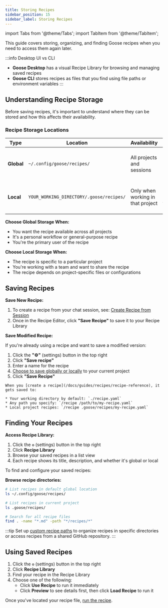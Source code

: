 ```yaml
---
title: Storing Recipes
sidebar_position: 15
sidebar_label: Storing Recipes
---
```


import Tabs from '@theme/Tabs';
import TabItem from '@theme/TabItem';

This guide covers storing, organizing, and finding Goose recipes when you need to access them again later. 

:::info Desktop UI vs CLI
- **Goose Desktop** has a visual Recipe Library for browsing and managing saved recipes
- **Goose CLI** stores recipes as files that you find using file paths or environment variables
:::

## Understanding Recipe Storage

Before saving recipes, it's important to understand where they can be stored and how this affects their availability.

### Recipe Storage Locations

| Type | Location | Availability | Best For |
|------|----------|-------------|----------|
| **Global** | `~/.config/goose/recipes/` | All projects and sessions | Personal workflows, general-purpose recipes |
| **Local** | `YOUR_WORKING_DIRECTORY/.goose/recipes/` | Only when working in that project | Project-specific workflows, team recipes |

**Choose Global Storage When:**
- You want the recipe available across all projects
- It's a personal workflow or general-purpose recipe
- You're the primary user of the recipe

**Choose Local Storage When:**
- The recipe is specific to a particular project
- You're working with a team and want to share the recipe
- The recipe depends on project-specific files or configurations


## Saving Recipes

<Tabs groupId="interface">
  <TabItem value="desktop" label="Goose Desktop" default>

**Save New Recipe:**
1. To create a recipe from your chat session, see: [Create Recipe from Session](/docs/guides/recipes/session-recipes#create-recipe)
2. Once in the Recipe Editor, click **"Save Recipe"** to save it to your Recipe Library

**Save Modified Recipe:**

If you're already using a recipe and want to save a modified version:
1. Click the **"⚙️"** (settings) button in the top right
2. Click **"Save recipe"**
3. Enter a name for the recipe
4. [Choose to save globally or locally](#recipe-storage-locations) to your current project
5. Click **"Save Recipe"**

  </TabItem>
  <TabItem value="cli" label="Goose CLI">

    When you [create a recipe](/docs/guides/recipes/recipe-reference), it gets saved to:

    * Your working directory by default: `./recipe.yaml`
    * Any path you specify: `/recipe /path/to/my-recipe.yaml`  
    * Local project recipes: `/recipe .goose/recipes/my-recipe.yaml`

  </TabItem>
</Tabs>


## Finding Your Recipes

<Tabs groupId="interface">
  <TabItem value="desktop" label="Goose Desktop" default>

**Access Recipe Library:**
1. Click the `⚙️` (settings) button in the top right
2. Click **Recipe Library**
3. Browse your saved recipes in a list view
4. Each recipe shows its title, description, and whether it's global or local

  </TabItem>
  <TabItem value="cli" label="Goose CLI">

To find and configure your saved recipes:

**Browse recipe directories:**
```bash
# List recipes in default global location
ls ~/.config/goose/recipes/

# List recipes in current project
ls .goose/recipes/

# Search for all recipe files
find . -name "*.md" -path "*/recipes/*"
```

:::tip
Set up [custom recipe paths](/docs/guides/recipes/session-recipes#configure-recipe-location) to organize recipes in specific directories or access recipes from a shared GitHub repository.
:::

  </TabItem>
</Tabs>




## Using Saved Recipes

<Tabs groupId="interface">
  <TabItem value="desktop" label="Goose Desktop" default>

1. Click the `⚙️` (settings) button in the top right
2. Click **Recipe Library**
3. Find your recipe in the Recipe Library
4. Choose one of the following:
   - Click **Use Recipe** to run it immediately
   - Click **Preview** to see details first, then click **Load Recipe** to run it

  </TabItem>
  <TabItem value="cli" label="Goose CLI">

Once you've located your recipe file, [run the recipe](/docs/guides/recipes/session-recipes#run-a-recipe).

  </TabItem>
</Tabs>
